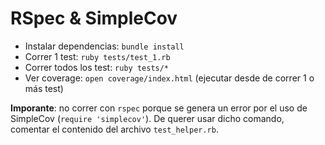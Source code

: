 # RSpec & SimpleCov

* Instalar dependencias: `bundle install`
* Correr 1 test: `ruby tests/test_1.rb`
* Correr todos los test: `ruby tests/*`
* Ver coverage: `open coverage/index.html` (ejecutar desde de correr 1 o más test)

**Imporante**: no correr con `rspec` porque se genera un error por el uso de SimpleCov (`require 'simplecov'`). De querer usar dicho comando, comentar el contenido del archivo `test_helper.rb`.